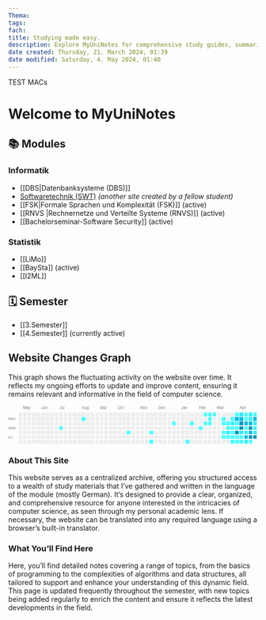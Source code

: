 ```yaml
---
Thema:
tags: 
fach: 
title: Studying made easy.
description: Explore MyUniNotes for comprehensive study guides, summaries, and academic resources tailored for students across Computer Science. Elevate your learning, ace your exams, and connect with peers for collaborative study. Your go-to for academic success!
date created: Thursday, 21. March 2024, 01:39
date modified: Saturday, 4. May 2024, 01:40
---
```



TEST MACs

# Welcome to MyUniNotes

## 📚 Modules

### Informatik
- [[DBS|Datenbanksysteme (DBS)]]
- [Softwaretechnik (SWT)](https://hustle-swt.vercel.app/) *(another site created by a fellow student)*
- [[FSK|Formale Sprachen und Komplexität (FSK)]] (active)
- [[RNVS |Rechnernetze und Verteilte Systeme (RNVS)]] (active)
- [[Bachelorseminar-Software Security]] (active)
### Statistik
- [[LiMo]] 
- [[BaySta]] (active)
- [[I2ML]]

## 🗓️ Semester

- [[3.Semester]]
- [[4.Semester]] (currently active)

## Website Changes Graph

This graph shows the fluctuating activity on the website over time. It reflects my ongoing efforts to update and improve content, ensuring it remains relevant and informative in the field of computer science.


<!-- IMPORT SVG HERE -->

<svg width="100%" height="100%" viewBox="0 0 663 104" preserveAspectRatio="xMidYMid meet" version="1.1" xmlns="http://www.w3.org/2000/svg" xmlns:xlink="http://www.w3.org/1999/xlink" width="663" height="104"><rect style="fill:#EEEEEE;shape-rendering:crispedges;" data-score="0" data-date="2023-04-30" x="27" y="20" width="10" height="10"/><rect style="fill:#EEEEEE;shape-rendering:crispedges;" data-score="0" data-date="2023-05-07" x="39" y="20" width="10" height="10"/><rect style="fill:#EEEEEE;shape-rendering:crispedges;" data-score="0" data-date="2023-05-14" x="51" y="20" width="10" height="10"/><rect style="fill:#EEEEEE;shape-rendering:crispedges;" data-score="0" data-date="2023-05-21" x="63" y="20" width="10" height="10"/><rect style="fill:#EEEEEE;shape-rendering:crispedges;" data-score="0" data-date="2023-05-28" x="75" y="20" width="10" height="10"/><rect style="fill:#EEEEEE;shape-rendering:crispedges;" data-score="0" data-date="2023-06-04" x="87" y="20" width="10" height="10"/><rect style="fill:#EEEEEE;shape-rendering:crispedges;" data-score="0" data-date="2023-06-11" x="99" y="20" width="10" height="10"/><rect style="fill:#EEEEEE;shape-rendering:crispedges;" data-score="0" data-date="2023-06-18" x="111" y="20" width="10" height="10"/><rect style="fill:#EEEEEE;shape-rendering:crispedges;" data-score="0" data-date="2023-06-25" x="123" y="20" width="10" height="10"/><rect style="fill:#EEEEEE;shape-rendering:crispedges;" data-score="0" data-date="2023-07-02" x="135" y="20" width="10" height="10"/><rect style="fill:#EEEEEE;shape-rendering:crispedges;" data-score="0" data-date="2023-07-09" x="147" y="20" width="10" height="10"/><rect style="fill:#EEEEEE;shape-rendering:crispedges;" data-score="0" data-date="2023-07-16" x="159" y="20" width="10" height="10"/><rect style="fill:#EEEEEE;shape-rendering:crispedges;" data-score="0" data-date="2023-07-23" x="171" y="20" width="10" height="10"/><rect style="fill:#EEEEEE;shape-rendering:crispedges;" data-score="0" data-date="2023-07-30" x="183" y="20" width="10" height="10"/><rect style="fill:#EEEEEE;shape-rendering:crispedges;" data-score="0" data-date="2023-08-06" x="195" y="20" width="10" height="10"/><rect style="fill:#EEEEEE;shape-rendering:crispedges;" data-score="0" data-date="2023-08-13" x="207" y="20" width="10" height="10"/><rect style="fill:#EEEEEE;shape-rendering:crispedges;" data-score="0" data-date="2023-08-20" x="219" y="20" width="10" height="10"/><rect style="fill:#EEEEEE;shape-rendering:crispedges;" data-score="0" data-date="2023-08-27" x="231" y="20" width="10" height="10"/><rect style="fill:#EEEEEE;shape-rendering:crispedges;" data-score="0" data-date="2023-09-03" x="243" y="20" width="10" height="10"/><rect style="fill:#EEEEEE;shape-rendering:crispedges;" data-score="0" data-date="2023-09-10" x="255" y="20" width="10" height="10"/><rect style="fill:#EEEEEE;shape-rendering:crispedges;" data-score="0" data-date="2023-09-17" x="267" y="20" width="10" height="10"/><rect style="fill:#EEEEEE;shape-rendering:crispedges;" data-score="0" data-date="2023-09-24" x="279" y="20" width="10" height="10"/><rect style="fill:#EEEEEE;shape-rendering:crispedges;" data-score="0" data-date="2023-10-01" x="291" y="20" width="10" height="10"/><rect style="fill:#EEEEEE;shape-rendering:crispedges;" data-score="0" data-date="2023-10-08" x="303" y="20" width="10" height="10"/><rect style="fill:#EEEEEE;shape-rendering:crispedges;" data-score="0" data-date="2023-10-15" x="315" y="20" width="10" height="10"/><rect style="fill:#EEEEEE;shape-rendering:crispedges;" data-score="0" data-date="2023-10-22" x="327" y="20" width="10" height="10"/><rect style="fill:#EEEEEE;shape-rendering:crispedges;" data-score="0" data-date="2023-10-29" x="339" y="20" width="10" height="10"/><rect style="fill:#EEEEEE;shape-rendering:crispedges;" data-score="0" data-date="2023-11-05" x="351" y="20" width="10" height="10"/><rect style="fill:#EEEEEE;shape-rendering:crispedges;" data-score="0" data-date="2023-11-12" x="363" y="20" width="10" height="10"/><rect style="fill:#EEEEEE;shape-rendering:crispedges;" data-score="0" data-date="2023-11-19" x="375" y="20" width="10" height="10"/><rect style="fill:#EEEEEE;shape-rendering:crispedges;" data-score="0" data-date="2023-11-26" x="387" y="20" width="10" height="10"/><rect style="fill:#EEEEEE;shape-rendering:crispedges;" data-score="0" data-date="2023-12-03" x="399" y="20" width="10" height="10"/><rect style="fill:#EEEEEE;shape-rendering:crispedges;" data-score="0" data-date="2023-12-10" x="411" y="20" width="10" height="10"/><rect style="fill:#EEEEEE;shape-rendering:crispedges;" data-score="0" data-date="2023-12-17" x="423" y="20" width="10" height="10"/><rect style="fill:#EEEEEE;shape-rendering:crispedges;" data-score="0" data-date="2023-12-24" x="435" y="20" width="10" height="10"/><rect style="fill:#EEEEEE;shape-rendering:crispedges;" data-score="0" data-date="2023-12-31" x="447" y="20" width="10" height="10"/><rect style="fill:#EEEEEE;shape-rendering:crispedges;" data-score="0" data-date="2024-01-07" x="459" y="20" width="10" height="10"/><rect style="fill:#EEEEEE;shape-rendering:crispedges;" data-score="0" data-date="2024-01-14" x="471" y="20" width="10" height="10"/><rect style="fill:#EEEEEE;shape-rendering:crispedges;" data-score="0" data-date="2024-01-21" x="483" y="20" width="10" height="10"/><rect style="fill:#EEEEEE;shape-rendering:crispedges;" data-score="0" data-date="2024-01-28" x="495" y="20" width="10" height="10"/><rect style="fill:#EEEEEE;shape-rendering:crispedges;" data-score="0" data-date="2024-02-04" x="507" y="20" width="10" height="10"/><rect style="fill:#4dffff;shape-rendering:crispedges;" data-score="1" data-date="2024-02-11" x="519" y="20" width="10" height="10"/><rect style="fill:#4dffff;shape-rendering:crispedges;" data-score="1" data-date="2024-02-18" x="531" y="20" width="10" height="10"/><rect style="fill:#4dffff;shape-rendering:crispedges;" data-score="1" data-date="2024-02-25" x="543" y="20" width="10" height="10"/><rect style="fill:#EEEEEE;shape-rendering:crispedges;" data-score="0" data-date="2024-03-03" x="555" y="20" width="10" height="10"/><rect style="fill:#EEEEEE;shape-rendering:crispedges;" data-score="0" data-date="2024-03-10" x="567" y="20" width="10" height="10"/><rect style="fill:#EEEEEE;shape-rendering:crispedges;" data-score="0" data-date="2024-03-17" x="579" y="20" width="10" height="10"/><rect style="fill:#EEEEEE;shape-rendering:crispedges;" data-score="0" data-date="2024-03-24" x="591" y="20" width="10" height="10"/><rect style="fill:#4dffff;shape-rendering:crispedges;" data-score="1" data-date="2024-03-31" x="603" y="20" width="10" height="10"/><rect style="fill:#33efff;shape-rendering:crispedges;" data-score="2" data-date="2024-04-07" x="615" y="20" width="10" height="10"/><rect style="fill:#4dffff;shape-rendering:crispedges;" data-score="1" data-date="2024-04-14" x="627" y="20" width="10" height="10"/><rect style="fill:#33efff;shape-rendering:crispedges;" data-score="2" data-date="2024-04-21" x="639" y="20" width="10" height="10"/><rect style="fill:#4dffff;shape-rendering:crispedges;" data-score="1" data-date="2024-04-28" x="651" y="20" width="10" height="10"/><rect style="fill:#EEEEEE;shape-rendering:crispedges;" data-score="0" data-date="2023-05-01" x="27" y="32" width="10" height="10"/><rect style="fill:#EEEEEE;shape-rendering:crispedges;" data-score="0" data-date="2023-05-08" x="39" y="32" width="10" height="10"/><rect style="fill:#EEEEEE;shape-rendering:crispedges;" data-score="0" data-date="2023-05-15" x="51" y="32" width="10" height="10"/><rect style="fill:#EEEEEE;shape-rendering:crispedges;" data-score="0" data-date="2023-05-22" x="63" y="32" width="10" height="10"/><rect style="fill:#EEEEEE;shape-rendering:crispedges;" data-score="0" data-date="2023-05-29" x="75" y="32" width="10" height="10"/><rect style="fill:#EEEEEE;shape-rendering:crispedges;" data-score="0" data-date="2023-06-05" x="87" y="32" width="10" height="10"/><rect style="fill:#EEEEEE;shape-rendering:crispedges;" data-score="0" data-date="2023-06-12" x="99" y="32" width="10" height="10"/><rect style="fill:#EEEEEE;shape-rendering:crispedges;" data-score="0" data-date="2023-06-19" x="111" y="32" width="10" height="10"/><rect style="fill:#EEEEEE;shape-rendering:crispedges;" data-score="0" data-date="2023-06-26" x="123" y="32" width="10" height="10"/><rect style="fill:#EEEEEE;shape-rendering:crispedges;" data-score="0" data-date="2023-07-03" x="135" y="32" width="10" height="10"/><rect style="fill:#EEEEEE;shape-rendering:crispedges;" data-score="0" data-date="2023-07-10" x="147" y="32" width="10" height="10"/><rect style="fill:#EEEEEE;shape-rendering:crispedges;" data-score="0" data-date="2023-07-17" x="159" y="32" width="10" height="10"/><rect style="fill:#EEEEEE;shape-rendering:crispedges;" data-score="0" data-date="2023-07-24" x="171" y="32" width="10" height="10"/><rect style="fill:#EEEEEE;shape-rendering:crispedges;" data-score="0" data-date="2023-07-31" x="183" y="32" width="10" height="10"/><rect style="fill:#4dffff;shape-rendering:crispedges;" data-score="1" data-date="2023-08-07" x="195" y="32" width="10" height="10"/><rect style="fill:#EEEEEE;shape-rendering:crispedges;" data-score="0" data-date="2023-08-14" x="207" y="32" width="10" height="10"/><rect style="fill:#EEEEEE;shape-rendering:crispedges;" data-score="0" data-date="2023-08-21" x="219" y="32" width="10" height="10"/><rect style="fill:#EEEEEE;shape-rendering:crispedges;" data-score="0" data-date="2023-08-28" x="231" y="32" width="10" height="10"/><rect style="fill:#EEEEEE;shape-rendering:crispedges;" data-score="0" data-date="2023-09-04" x="243" y="32" width="10" height="10"/><rect style="fill:#EEEEEE;shape-rendering:crispedges;" data-score="0" data-date="2023-09-11" x="255" y="32" width="10" height="10"/><rect style="fill:#EEEEEE;shape-rendering:crispedges;" data-score="0" data-date="2023-09-18" x="267" y="32" width="10" height="10"/><rect style="fill:#EEEEEE;shape-rendering:crispedges;" data-score="0" data-date="2023-09-25" x="279" y="32" width="10" height="10"/><rect style="fill:#EEEEEE;shape-rendering:crispedges;" data-score="0" data-date="2023-10-02" x="291" y="32" width="10" height="10"/><rect style="fill:#EEEEEE;shape-rendering:crispedges;" data-score="0" data-date="2023-10-09" x="303" y="32" width="10" height="10"/><rect style="fill:#EEEEEE;shape-rendering:crispedges;" data-score="0" data-date="2023-10-16" x="315" y="32" width="10" height="10"/><rect style="fill:#EEEEEE;shape-rendering:crispedges;" data-score="0" data-date="2023-10-23" x="327" y="32" width="10" height="10"/><rect style="fill:#EEEEEE;shape-rendering:crispedges;" data-score="0" data-date="2023-10-30" x="339" y="32" width="10" height="10"/><rect style="fill:#EEEEEE;shape-rendering:crispedges;" data-score="0" data-date="2023-11-06" x="351" y="32" width="10" height="10"/><rect style="fill:#EEEEEE;shape-rendering:crispedges;" data-score="0" data-date="2023-11-13" x="363" y="32" width="10" height="10"/><rect style="fill:#EEEEEE;shape-rendering:crispedges;" data-score="0" data-date="2023-11-20" x="375" y="32" width="10" height="10"/><rect style="fill:#EEEEEE;shape-rendering:crispedges;" data-score="0" data-date="2023-11-27" x="387" y="32" width="10" height="10"/><rect style="fill:#EEEEEE;shape-rendering:crispedges;" data-score="0" data-date="2023-12-04" x="399" y="32" width="10" height="10"/><rect style="fill:#EEEEEE;shape-rendering:crispedges;" data-score="0" data-date="2023-12-11" x="411" y="32" width="10" height="10"/><rect style="fill:#EEEEEE;shape-rendering:crispedges;" data-score="0" data-date="2023-12-18" x="423" y="32" width="10" height="10"/><rect style="fill:#EEEEEE;shape-rendering:crispedges;" data-score="0" data-date="2023-12-25" x="435" y="32" width="10" height="10"/><rect style="fill:#EEEEEE;shape-rendering:crispedges;" data-score="0" data-date="2024-01-01" x="447" y="32" width="10" height="10"/><rect style="fill:#EEEEEE;shape-rendering:crispedges;" data-score="0" data-date="2024-01-08" x="459" y="32" width="10" height="10"/><rect style="fill:#EEEEEE;shape-rendering:crispedges;" data-score="0" data-date="2024-01-15" x="471" y="32" width="10" height="10"/><rect style="fill:#EEEEEE;shape-rendering:crispedges;" data-score="0" data-date="2024-01-22" x="483" y="32" width="10" height="10"/><rect style="fill:#EEEEEE;shape-rendering:crispedges;" data-score="0" data-date="2024-01-29" x="495" y="32" width="10" height="10"/><rect style="fill:#EEEEEE;shape-rendering:crispedges;" data-score="0" data-date="2024-02-05" x="507" y="32" width="10" height="10"/><rect style="fill:#EEEEEE;shape-rendering:crispedges;" data-score="0" data-date="2024-02-12" x="519" y="32" width="10" height="10"/><rect style="fill:#4dffff;shape-rendering:crispedges;" data-score="1" data-date="2024-02-19" x="531" y="32" width="10" height="10"/><rect style="fill:#EEEEEE;shape-rendering:crispedges;" data-score="0" data-date="2024-02-26" x="543" y="32" width="10" height="10"/><rect style="fill:#EEEEEE;shape-rendering:crispedges;" data-score="0" data-date="2024-03-04" x="555" y="32" width="10" height="10"/><rect style="fill:#4dffff;shape-rendering:crispedges;" data-score="1" data-date="2024-03-11" x="567" y="32" width="10" height="10"/><rect style="fill:#EEEEEE;shape-rendering:crispedges;" data-score="0" data-date="2024-03-18" x="579" y="32" width="10" height="10"/><rect style="fill:#4dffff;shape-rendering:crispedges;" data-score="1" data-date="2024-03-25" x="591" y="32" width="10" height="10"/><rect style="fill:#00BCE3;shape-rendering:crispedges;" data-score="3" data-date="2024-04-01" x="603" y="32" width="10" height="10"/><rect style="fill:#00BCE3;shape-rendering:crispedges;" data-score="3" data-date="2024-04-08" x="615" y="32" width="10" height="10"/><rect style="fill:#4dffff;shape-rendering:crispedges;" data-score="1" data-date="2024-04-15" x="627" y="32" width="10" height="10"/><rect style="fill:#33efff;shape-rendering:crispedges;" data-score="2" data-date="2024-04-22" x="639" y="32" width="10" height="10"/><rect style="fill:#00BCE3;shape-rendering:crispedges;" data-score="3" data-date="2024-04-29" x="651" y="32" width="10" height="10"/><rect style="fill:#EEEEEE;shape-rendering:crispedges;" data-score="0" data-date="2023-05-02" x="27" y="44" width="10" height="10"/><rect style="fill:#EEEEEE;shape-rendering:crispedges;" data-score="0" data-date="2023-05-09" x="39" y="44" width="10" height="10"/><rect style="fill:#EEEEEE;shape-rendering:crispedges;" data-score="0" data-date="2023-05-16" x="51" y="44" width="10" height="10"/><rect style="fill:#EEEEEE;shape-rendering:crispedges;" data-score="0" data-date="2023-05-23" x="63" y="44" width="10" height="10"/><rect style="fill:#EEEEEE;shape-rendering:crispedges;" data-score="0" data-date="2023-05-30" x="75" y="44" width="10" height="10"/><rect style="fill:#EEEEEE;shape-rendering:crispedges;" data-score="0" data-date="2023-06-06" x="87" y="44" width="10" height="10"/><rect style="fill:#EEEEEE;shape-rendering:crispedges;" data-score="0" data-date="2023-06-13" x="99" y="44" width="10" height="10"/><rect style="fill:#EEEEEE;shape-rendering:crispedges;" data-score="0" data-date="2023-06-20" x="111" y="44" width="10" height="10"/><rect style="fill:#EEEEEE;shape-rendering:crispedges;" data-score="0" data-date="2023-06-27" x="123" y="44" width="10" height="10"/><rect style="fill:#EEEEEE;shape-rendering:crispedges;" data-score="0" data-date="2023-07-04" x="135" y="44" width="10" height="10"/><rect style="fill:#EEEEEE;shape-rendering:crispedges;" data-score="0" data-date="2023-07-11" x="147" y="44" width="10" height="10"/><rect style="fill:#EEEEEE;shape-rendering:crispedges;" data-score="0" data-date="2023-07-18" x="159" y="44" width="10" height="10"/><rect style="fill:#EEEEEE;shape-rendering:crispedges;" data-score="0" data-date="2023-07-25" x="171" y="44" width="10" height="10"/><rect style="fill:#EEEEEE;shape-rendering:crispedges;" data-score="0" data-date="2023-08-01" x="183" y="44" width="10" height="10"/><rect style="fill:#EEEEEE;shape-rendering:crispedges;" data-score="0" data-date="2023-08-08" x="195" y="44" width="10" height="10"/><rect style="fill:#EEEEEE;shape-rendering:crispedges;" data-score="0" data-date="2023-08-15" x="207" y="44" width="10" height="10"/><rect style="fill:#EEEEEE;shape-rendering:crispedges;" data-score="0" data-date="2023-08-22" x="219" y="44" width="10" height="10"/><rect style="fill:#EEEEEE;shape-rendering:crispedges;" data-score="0" data-date="2023-08-29" x="231" y="44" width="10" height="10"/><rect style="fill:#EEEEEE;shape-rendering:crispedges;" data-score="0" data-date="2023-09-05" x="243" y="44" width="10" height="10"/><rect style="fill:#EEEEEE;shape-rendering:crispedges;" data-score="0" data-date="2023-09-12" x="255" y="44" width="10" height="10"/><rect style="fill:#EEEEEE;shape-rendering:crispedges;" data-score="0" data-date="2023-09-19" x="267" y="44" width="10" height="10"/><rect style="fill:#EEEEEE;shape-rendering:crispedges;" data-score="0" data-date="2023-09-26" x="279" y="44" width="10" height="10"/><rect style="fill:#EEEEEE;shape-rendering:crispedges;" data-score="0" data-date="2023-10-03" x="291" y="44" width="10" height="10"/><rect style="fill:#EEEEEE;shape-rendering:crispedges;" data-score="0" data-date="2023-10-10" x="303" y="44" width="10" height="10"/><rect style="fill:#EEEEEE;shape-rendering:crispedges;" data-score="0" data-date="2023-10-17" x="315" y="44" width="10" height="10"/><rect style="fill:#EEEEEE;shape-rendering:crispedges;" data-score="0" data-date="2023-10-24" x="327" y="44" width="10" height="10"/><rect style="fill:#EEEEEE;shape-rendering:crispedges;" data-score="0" data-date="2023-10-31" x="339" y="44" width="10" height="10"/><rect style="fill:#EEEEEE;shape-rendering:crispedges;" data-score="0" data-date="2023-11-07" x="351" y="44" width="10" height="10"/><rect style="fill:#EEEEEE;shape-rendering:crispedges;" data-score="0" data-date="2023-11-14" x="363" y="44" width="10" height="10"/><rect style="fill:#EEEEEE;shape-rendering:crispedges;" data-score="0" data-date="2023-11-21" x="375" y="44" width="10" height="10"/><rect style="fill:#EEEEEE;shape-rendering:crispedges;" data-score="0" data-date="2023-11-28" x="387" y="44" width="10" height="10"/><rect style="fill:#EEEEEE;shape-rendering:crispedges;" data-score="0" data-date="2023-12-05" x="399" y="44" width="10" height="10"/><rect style="fill:#EEEEEE;shape-rendering:crispedges;" data-score="0" data-date="2023-12-12" x="411" y="44" width="10" height="10"/><rect style="fill:#EEEEEE;shape-rendering:crispedges;" data-score="0" data-date="2023-12-19" x="423" y="44" width="10" height="10"/><rect style="fill:#4dffff;shape-rendering:crispedges;" data-score="1" data-date="2023-12-26" x="435" y="44" width="10" height="10"/><rect style="fill:#EEEEEE;shape-rendering:crispedges;" data-score="0" data-date="2024-01-02" x="447" y="44" width="10" height="10"/><rect style="fill:#EEEEEE;shape-rendering:crispedges;" data-score="0" data-date="2024-01-09" x="459" y="44" width="10" height="10"/><rect style="fill:#EEEEEE;shape-rendering:crispedges;" data-score="0" data-date="2024-01-16" x="471" y="44" width="10" height="10"/><rect style="fill:#4dffff;shape-rendering:crispedges;" data-score="1" data-date="2024-01-23" x="483" y="44" width="10" height="10"/><rect style="fill:#EEEEEE;shape-rendering:crispedges;" data-score="0" data-date="2024-01-30" x="495" y="44" width="10" height="10"/><rect style="fill:#EEEEEE;shape-rendering:crispedges;" data-score="0" data-date="2024-02-06" x="507" y="44" width="10" height="10"/><rect style="fill:#4dffff;shape-rendering:crispedges;" data-score="1" data-date="2024-02-13" x="519" y="44" width="10" height="10"/><rect style="fill:#4dffff;shape-rendering:crispedges;" data-score="1" data-date="2024-02-20" x="531" y="44" width="10" height="10"/><rect style="fill:#EEEEEE;shape-rendering:crispedges;" data-score="0" data-date="2024-02-27" x="543" y="44" width="10" height="10"/><rect style="fill:#EEEEEE;shape-rendering:crispedges;" data-score="0" data-date="2024-03-05" x="555" y="44" width="10" height="10"/><rect style="fill:#4dffff;shape-rendering:crispedges;" data-score="1" data-date="2024-03-12" x="567" y="44" width="10" height="10"/><rect style="fill:#4dffff;shape-rendering:crispedges;" data-score="1" data-date="2024-03-19" x="579" y="44" width="10" height="10"/><rect style="fill:#33efff;shape-rendering:crispedges;" data-score="2" data-date="2024-03-26" x="591" y="44" width="10" height="10"/><rect style="fill:#4dffff;shape-rendering:crispedges;" data-score="1" data-date="2024-04-02" x="603" y="44" width="10" height="10"/><rect style="fill:#0096b6;shape-rendering:crispedges;" data-score="4" data-date="2024-04-09" x="615" y="44" width="10" height="10"/><rect style="fill:#00BCE3;shape-rendering:crispedges;" data-score="3" data-date="2024-04-16" x="627" y="44" width="10" height="10"/><rect style="fill:#00BCE3;shape-rendering:crispedges;" data-score="3" data-date="2024-04-23" x="639" y="44" width="10" height="10"/><rect style="fill:#33efff;shape-rendering:crispedges;" data-score="2" data-date="2024-04-30" x="651" y="44" width="10" height="10"/><rect style="fill:#EEEEEE;shape-rendering:crispedges;" data-score="0" data-date="2023-05-03" x="27" y="56" width="10" height="10"/><rect style="fill:#EEEEEE;shape-rendering:crispedges;" data-score="0" data-date="2023-05-10" x="39" y="56" width="10" height="10"/><rect style="fill:#EEEEEE;shape-rendering:crispedges;" data-score="0" data-date="2023-05-17" x="51" y="56" width="10" height="10"/><rect style="fill:#EEEEEE;shape-rendering:crispedges;" data-score="0" data-date="2023-05-24" x="63" y="56" width="10" height="10"/><rect style="fill:#EEEEEE;shape-rendering:crispedges;" data-score="0" data-date="2023-05-31" x="75" y="56" width="10" height="10"/><rect style="fill:#EEEEEE;shape-rendering:crispedges;" data-score="0" data-date="2023-06-07" x="87" y="56" width="10" height="10"/><rect style="fill:#EEEEEE;shape-rendering:crispedges;" data-score="0" data-date="2023-06-14" x="99" y="56" width="10" height="10"/><rect style="fill:#EEEEEE;shape-rendering:crispedges;" data-score="0" data-date="2023-06-21" x="111" y="56" width="10" height="10"/><rect style="fill:#EEEEEE;shape-rendering:crispedges;" data-score="0" data-date="2023-06-28" x="123" y="56" width="10" height="10"/><rect style="fill:#4dffff;shape-rendering:crispedges;" data-score="1" data-date="2023-07-05" x="135" y="56" width="10" height="10"/><rect style="fill:#EEEEEE;shape-rendering:crispedges;" data-score="0" data-date="2023-07-12" x="147" y="56" width="10" height="10"/><rect style="fill:#EEEEEE;shape-rendering:crispedges;" data-score="0" data-date="2023-07-19" x="159" y="56" width="10" height="10"/><rect style="fill:#EEEEEE;shape-rendering:crispedges;" data-score="0" data-date="2023-07-26" x="171" y="56" width="10" height="10"/><rect style="fill:#EEEEEE;shape-rendering:crispedges;" data-score="0" data-date="2023-08-02" x="183" y="56" width="10" height="10"/><rect style="fill:#EEEEEE;shape-rendering:crispedges;" data-score="0" data-date="2023-08-09" x="195" y="56" width="10" height="10"/><rect style="fill:#EEEEEE;shape-rendering:crispedges;" data-score="0" data-date="2023-08-16" x="207" y="56" width="10" height="10"/><rect style="fill:#EEEEEE;shape-rendering:crispedges;" data-score="0" data-date="2023-08-23" x="219" y="56" width="10" height="10"/><rect style="fill:#EEEEEE;shape-rendering:crispedges;" data-score="0" data-date="2023-08-30" x="231" y="56" width="10" height="10"/><rect style="fill:#EEEEEE;shape-rendering:crispedges;" data-score="0" data-date="2023-09-06" x="243" y="56" width="10" height="10"/><rect style="fill:#EEEEEE;shape-rendering:crispedges;" data-score="0" data-date="2023-09-13" x="255" y="56" width="10" height="10"/><rect style="fill:#EEEEEE;shape-rendering:crispedges;" data-score="0" data-date="2023-09-20" x="267" y="56" width="10" height="10"/><rect style="fill:#EEEEEE;shape-rendering:crispedges;" data-score="0" data-date="2023-09-27" x="279" y="56" width="10" height="10"/><rect style="fill:#EEEEEE;shape-rendering:crispedges;" data-score="0" data-date="2023-10-04" x="291" y="56" width="10" height="10"/><rect style="fill:#EEEEEE;shape-rendering:crispedges;" data-score="0" data-date="2023-10-11" x="303" y="56" width="10" height="10"/><rect style="fill:#EEEEEE;shape-rendering:crispedges;" data-score="0" data-date="2023-10-18" x="315" y="56" width="10" height="10"/><rect style="fill:#EEEEEE;shape-rendering:crispedges;" data-score="0" data-date="2023-10-25" x="327" y="56" width="10" height="10"/><rect style="fill:#EEEEEE;shape-rendering:crispedges;" data-score="0" data-date="2023-11-01" x="339" y="56" width="10" height="10"/><rect style="fill:#EEEEEE;shape-rendering:crispedges;" data-score="0" data-date="2023-11-08" x="351" y="56" width="10" height="10"/><rect style="fill:#EEEEEE;shape-rendering:crispedges;" data-score="0" data-date="2023-11-15" x="363" y="56" width="10" height="10"/><rect style="fill:#EEEEEE;shape-rendering:crispedges;" data-score="0" data-date="2023-11-22" x="375" y="56" width="10" height="10"/><rect style="fill:#EEEEEE;shape-rendering:crispedges;" data-score="0" data-date="2023-11-29" x="387" y="56" width="10" height="10"/><rect style="fill:#EEEEEE;shape-rendering:crispedges;" data-score="0" data-date="2023-12-06" x="399" y="56" width="10" height="10"/><rect style="fill:#EEEEEE;shape-rendering:crispedges;" data-score="0" data-date="2023-12-13" x="411" y="56" width="10" height="10"/><rect style="fill:#EEEEEE;shape-rendering:crispedges;" data-score="0" data-date="2023-12-20" x="423" y="56" width="10" height="10"/><rect style="fill:#EEEEEE;shape-rendering:crispedges;" data-score="0" data-date="2023-12-27" x="435" y="56" width="10" height="10"/><rect style="fill:#EEEEEE;shape-rendering:crispedges;" data-score="0" data-date="2024-01-03" x="447" y="56" width="10" height="10"/><rect style="fill:#EEEEEE;shape-rendering:crispedges;" data-score="0" data-date="2024-01-10" x="459" y="56" width="10" height="10"/><rect style="fill:#EEEEEE;shape-rendering:crispedges;" data-score="0" data-date="2024-01-17" x="471" y="56" width="10" height="10"/><rect style="fill:#EEEEEE;shape-rendering:crispedges;" data-score="0" data-date="2024-01-24" x="483" y="56" width="10" height="10"/><rect style="fill:#EEEEEE;shape-rendering:crispedges;" data-score="0" data-date="2024-01-31" x="495" y="56" width="10" height="10"/><rect style="fill:#4dffff;shape-rendering:crispedges;" data-score="1" data-date="2024-02-07" x="507" y="56" width="10" height="10"/><rect style="fill:#EEEEEE;shape-rendering:crispedges;" data-score="0" data-date="2024-02-14" x="519" y="56" width="10" height="10"/><rect style="fill:#EEEEEE;shape-rendering:crispedges;" data-score="0" data-date="2024-02-21" x="531" y="56" width="10" height="10"/><rect style="fill:#EEEEEE;shape-rendering:crispedges;" data-score="0" data-date="2024-02-28" x="543" y="56" width="10" height="10"/><rect style="fill:#EEEEEE;shape-rendering:crispedges;" data-score="0" data-date="2024-03-06" x="555" y="56" width="10" height="10"/><rect style="fill:#EEEEEE;shape-rendering:crispedges;" data-score="0" data-date="2024-03-13" x="567" y="56" width="10" height="10"/><rect style="fill:#4dffff;shape-rendering:crispedges;" data-score="1" data-date="2024-03-20" x="579" y="56" width="10" height="10"/><rect style="fill:#4dffff;shape-rendering:crispedges;" data-score="1" data-date="2024-03-27" x="591" y="56" width="10" height="10"/><rect style="fill:#4dffff;shape-rendering:crispedges;" data-score="1" data-date="2024-04-03" x="603" y="56" width="10" height="10"/><rect style="fill:#0096b6;shape-rendering:crispedges;" data-score="4" data-date="2024-04-10" x="615" y="56" width="10" height="10"/><rect style="fill:#4dffff;shape-rendering:crispedges;" data-score="1" data-date="2024-04-17" x="627" y="56" width="10" height="10"/><rect style="fill:#0096b6;shape-rendering:crispedges;" data-score="4" data-date="2024-04-24" x="639" y="56" width="10" height="10"/><rect style="fill:#33efff;shape-rendering:crispedges;" data-score="2" data-date="2024-05-01" x="651" y="56" width="10" height="10"/><rect style="fill:#EEEEEE;shape-rendering:crispedges;" data-score="0" data-date="2023-05-04" x="27" y="68" width="10" height="10"/><rect style="fill:#EEEEEE;shape-rendering:crispedges;" data-score="0" data-date="2023-05-11" x="39" y="68" width="10" height="10"/><rect style="fill:#EEEEEE;shape-rendering:crispedges;" data-score="0" data-date="2023-05-18" x="51" y="68" width="10" height="10"/><rect style="fill:#EEEEEE;shape-rendering:crispedges;" data-score="0" data-date="2023-05-25" x="63" y="68" width="10" height="10"/><rect style="fill:#EEEEEE;shape-rendering:crispedges;" data-score="0" data-date="2023-06-01" x="75" y="68" width="10" height="10"/><rect style="fill:#EEEEEE;shape-rendering:crispedges;" data-score="0" data-date="2023-06-08" x="87" y="68" width="10" height="10"/><rect style="fill:#EEEEEE;shape-rendering:crispedges;" data-score="0" data-date="2023-06-15" x="99" y="68" width="10" height="10"/><rect style="fill:#EEEEEE;shape-rendering:crispedges;" data-score="0" data-date="2023-06-22" x="111" y="68" width="10" height="10"/><rect style="fill:#EEEEEE;shape-rendering:crispedges;" data-score="0" data-date="2023-06-29" x="123" y="68" width="10" height="10"/><rect style="fill:#EEEEEE;shape-rendering:crispedges;" data-score="0" data-date="2023-07-06" x="135" y="68" width="10" height="10"/><rect style="fill:#EEEEEE;shape-rendering:crispedges;" data-score="0" data-date="2023-07-13" x="147" y="68" width="10" height="10"/><rect style="fill:#EEEEEE;shape-rendering:crispedges;" data-score="0" data-date="2023-07-20" x="159" y="68" width="10" height="10"/><rect style="fill:#EEEEEE;shape-rendering:crispedges;" data-score="0" data-date="2023-07-27" x="171" y="68" width="10" height="10"/><rect style="fill:#EEEEEE;shape-rendering:crispedges;" data-score="0" data-date="2023-08-03" x="183" y="68" width="10" height="10"/><rect style="fill:#EEEEEE;shape-rendering:crispedges;" data-score="0" data-date="2023-08-10" x="195" y="68" width="10" height="10"/><rect style="fill:#EEEEEE;shape-rendering:crispedges;" data-score="0" data-date="2023-08-17" x="207" y="68" width="10" height="10"/><rect style="fill:#EEEEEE;shape-rendering:crispedges;" data-score="0" data-date="2023-08-24" x="219" y="68" width="10" height="10"/><rect style="fill:#EEEEEE;shape-rendering:crispedges;" data-score="0" data-date="2023-08-31" x="231" y="68" width="10" height="10"/><rect style="fill:#EEEEEE;shape-rendering:crispedges;" data-score="0" data-date="2023-09-07" x="243" y="68" width="10" height="10"/><rect style="fill:#EEEEEE;shape-rendering:crispedges;" data-score="0" data-date="2023-09-14" x="255" y="68" width="10" height="10"/><rect style="fill:#EEEEEE;shape-rendering:crispedges;" data-score="0" data-date="2023-09-21" x="267" y="68" width="10" height="10"/><rect style="fill:#EEEEEE;shape-rendering:crispedges;" data-score="0" data-date="2023-09-28" x="279" y="68" width="10" height="10"/><rect style="fill:#EEEEEE;shape-rendering:crispedges;" data-score="0" data-date="2023-10-05" x="291" y="68" width="10" height="10"/><rect style="fill:#EEEEEE;shape-rendering:crispedges;" data-score="0" data-date="2023-10-12" x="303" y="68" width="10" height="10"/><rect style="fill:#4dffff;shape-rendering:crispedges;" data-score="1" data-date="2023-10-19" x="315" y="68" width="10" height="10"/><rect style="fill:#EEEEEE;shape-rendering:crispedges;" data-score="0" data-date="2023-10-26" x="327" y="68" width="10" height="10"/><rect style="fill:#EEEEEE;shape-rendering:crispedges;" data-score="0" data-date="2023-11-02" x="339" y="68" width="10" height="10"/><rect style="fill:#EEEEEE;shape-rendering:crispedges;" data-score="0" data-date="2023-11-09" x="351" y="68" width="10" height="10"/><rect style="fill:#EEEEEE;shape-rendering:crispedges;" data-score="0" data-date="2023-11-16" x="363" y="68" width="10" height="10"/><rect style="fill:#4dffff;shape-rendering:crispedges;" data-score="1" data-date="2023-11-23" x="375" y="68" width="10" height="10"/><rect style="fill:#EEEEEE;shape-rendering:crispedges;" data-score="0" data-date="2023-11-30" x="387" y="68" width="10" height="10"/><rect style="fill:#EEEEEE;shape-rendering:crispedges;" data-score="0" data-date="2023-12-07" x="399" y="68" width="10" height="10"/><rect style="fill:#EEEEEE;shape-rendering:crispedges;" data-score="0" data-date="2023-12-14" x="411" y="68" width="10" height="10"/><rect style="fill:#EEEEEE;shape-rendering:crispedges;" data-score="0" data-date="2023-12-21" x="423" y="68" width="10" height="10"/><rect style="fill:#EEEEEE;shape-rendering:crispedges;" data-score="0" data-date="2023-12-28" x="435" y="68" width="10" height="10"/><rect style="fill:#EEEEEE;shape-rendering:crispedges;" data-score="0" data-date="2024-01-04" x="447" y="68" width="10" height="10"/><rect style="fill:#EEEEEE;shape-rendering:crispedges;" data-score="0" data-date="2024-01-11" x="459" y="68" width="10" height="10"/><rect style="fill:#EEEEEE;shape-rendering:crispedges;" data-score="0" data-date="2024-01-18" x="471" y="68" width="10" height="10"/><rect style="fill:#EEEEEE;shape-rendering:crispedges;" data-score="0" data-date="2024-01-25" x="483" y="68" width="10" height="10"/><rect style="fill:#EEEEEE;shape-rendering:crispedges;" data-score="0" data-date="2024-02-01" x="495" y="68" width="10" height="10"/><rect style="fill:#EEEEEE;shape-rendering:crispedges;" data-score="0" data-date="2024-02-08" x="507" y="68" width="10" height="10"/><rect style="fill:#EEEEEE;shape-rendering:crispedges;" data-score="0" data-date="2024-02-15" x="519" y="68" width="10" height="10"/><rect style="fill:#EEEEEE;shape-rendering:crispedges;" data-score="0" data-date="2024-02-22" x="531" y="68" width="10" height="10"/><rect style="fill:#EEEEEE;shape-rendering:crispedges;" data-score="0" data-date="2024-02-29" x="543" y="68" width="10" height="10"/><rect style="fill:#EEEEEE;shape-rendering:crispedges;" data-score="0" data-date="2024-03-07" x="555" y="68" width="10" height="10"/><rect style="fill:#4dffff;shape-rendering:crispedges;" data-score="1" data-date="2024-03-14" x="567" y="68" width="10" height="10"/><rect style="fill:#33efff;shape-rendering:crispedges;" data-score="2" data-date="2024-03-21" x="579" y="68" width="10" height="10"/><rect style="fill:#4dffff;shape-rendering:crispedges;" data-score="1" data-date="2024-03-28" x="591" y="68" width="10" height="10"/><rect style="fill:#0096b6;shape-rendering:crispedges;" data-score="4" data-date="2024-04-04" x="603" y="68" width="10" height="10"/><rect style="fill:#33efff;shape-rendering:crispedges;" data-score="2" data-date="2024-04-11" x="615" y="68" width="10" height="10"/><rect style="fill:#33efff;shape-rendering:crispedges;" data-score="2" data-date="2024-04-18" x="627" y="68" width="10" height="10"/><rect style="fill:#00BCE3;shape-rendering:crispedges;" data-score="3" data-date="2024-04-25" x="639" y="68" width="10" height="10"/><rect style="fill:#33efff;shape-rendering:crispedges;" data-score="2" data-date="2024-05-02" x="651" y="68" width="10" height="10"/><rect style="fill:#EEEEEE;shape-rendering:crispedges;" data-score="0" data-date="2023-05-05" x="27" y="80" width="10" height="10"/><rect style="fill:#EEEEEE;shape-rendering:crispedges;" data-score="0" data-date="2023-05-12" x="39" y="80" width="10" height="10"/><rect style="fill:#EEEEEE;shape-rendering:crispedges;" data-score="0" data-date="2023-05-19" x="51" y="80" width="10" height="10"/><rect style="fill:#EEEEEE;shape-rendering:crispedges;" data-score="0" data-date="2023-05-26" x="63" y="80" width="10" height="10"/><rect style="fill:#EEEEEE;shape-rendering:crispedges;" data-score="0" data-date="2023-06-02" x="75" y="80" width="10" height="10"/><rect style="fill:#EEEEEE;shape-rendering:crispedges;" data-score="0" data-date="2023-06-09" x="87" y="80" width="10" height="10"/><rect style="fill:#EEEEEE;shape-rendering:crispedges;" data-score="0" data-date="2023-06-16" x="99" y="80" width="10" height="10"/><rect style="fill:#EEEEEE;shape-rendering:crispedges;" data-score="0" data-date="2023-06-23" x="111" y="80" width="10" height="10"/><rect style="fill:#EEEEEE;shape-rendering:crispedges;" data-score="0" data-date="2023-06-30" x="123" y="80" width="10" height="10"/><rect style="fill:#EEEEEE;shape-rendering:crispedges;" data-score="0" data-date="2023-07-07" x="135" y="80" width="10" height="10"/><rect style="fill:#EEEEEE;shape-rendering:crispedges;" data-score="0" data-date="2023-07-14" x="147" y="80" width="10" height="10"/><rect style="fill:#EEEEEE;shape-rendering:crispedges;" data-score="0" data-date="2023-07-21" x="159" y="80" width="10" height="10"/><rect style="fill:#EEEEEE;shape-rendering:crispedges;" data-score="0" data-date="2023-07-28" x="171" y="80" width="10" height="10"/><rect style="fill:#EEEEEE;shape-rendering:crispedges;" data-score="0" data-date="2023-08-04" x="183" y="80" width="10" height="10"/><rect style="fill:#EEEEEE;shape-rendering:crispedges;" data-score="0" data-date="2023-08-11" x="195" y="80" width="10" height="10"/><rect style="fill:#EEEEEE;shape-rendering:crispedges;" data-score="0" data-date="2023-08-18" x="207" y="80" width="10" height="10"/><rect style="fill:#EEEEEE;shape-rendering:crispedges;" data-score="0" data-date="2023-08-25" x="219" y="80" width="10" height="10"/><rect style="fill:#EEEEEE;shape-rendering:crispedges;" data-score="0" data-date="2023-09-01" x="231" y="80" width="10" height="10"/><rect style="fill:#EEEEEE;shape-rendering:crispedges;" data-score="0" data-date="2023-09-08" x="243" y="80" width="10" height="10"/><rect style="fill:#EEEEEE;shape-rendering:crispedges;" data-score="0" data-date="2023-09-15" x="255" y="80" width="10" height="10"/><rect style="fill:#EEEEEE;shape-rendering:crispedges;" data-score="0" data-date="2023-09-22" x="267" y="80" width="10" height="10"/><rect style="fill:#EEEEEE;shape-rendering:crispedges;" data-score="0" data-date="2023-09-29" x="279" y="80" width="10" height="10"/><rect style="fill:#EEEEEE;shape-rendering:crispedges;" data-score="0" data-date="2023-10-06" x="291" y="80" width="10" height="10"/><rect style="fill:#EEEEEE;shape-rendering:crispedges;" data-score="0" data-date="2023-10-13" x="303" y="80" width="10" height="10"/><rect style="fill:#EEEEEE;shape-rendering:crispedges;" data-score="0" data-date="2023-10-20" x="315" y="80" width="10" height="10"/><rect style="fill:#EEEEEE;shape-rendering:crispedges;" data-score="0" data-date="2023-10-27" x="327" y="80" width="10" height="10"/><rect style="fill:#EEEEEE;shape-rendering:crispedges;" data-score="0" data-date="2023-11-03" x="339" y="80" width="10" height="10"/><rect style="fill:#EEEEEE;shape-rendering:crispedges;" data-score="0" data-date="2023-11-10" x="351" y="80" width="10" height="10"/><rect style="fill:#EEEEEE;shape-rendering:crispedges;" data-score="0" data-date="2023-11-17" x="363" y="80" width="10" height="10"/><rect style="fill:#EEEEEE;shape-rendering:crispedges;" data-score="0" data-date="2023-11-24" x="375" y="80" width="10" height="10"/><rect style="fill:#EEEEEE;shape-rendering:crispedges;" data-score="0" data-date="2023-12-01" x="387" y="80" width="10" height="10"/><rect style="fill:#EEEEEE;shape-rendering:crispedges;" data-score="0" data-date="2023-12-08" x="399" y="80" width="10" height="10"/><rect style="fill:#EEEEEE;shape-rendering:crispedges;" data-score="0" data-date="2023-12-15" x="411" y="80" width="10" height="10"/><rect style="fill:#EEEEEE;shape-rendering:crispedges;" data-score="0" data-date="2023-12-22" x="423" y="80" width="10" height="10"/><rect style="fill:#EEEEEE;shape-rendering:crispedges;" data-score="0" data-date="2023-12-29" x="435" y="80" width="10" height="10"/><rect style="fill:#EEEEEE;shape-rendering:crispedges;" data-score="0" data-date="2024-01-05" x="447" y="80" width="10" height="10"/><rect style="fill:#EEEEEE;shape-rendering:crispedges;" data-score="0" data-date="2024-01-12" x="459" y="80" width="10" height="10"/><rect style="fill:#EEEEEE;shape-rendering:crispedges;" data-score="0" data-date="2024-01-19" x="471" y="80" width="10" height="10"/><rect style="fill:#EEEEEE;shape-rendering:crispedges;" data-score="0" data-date="2024-01-26" x="483" y="80" width="10" height="10"/><rect style="fill:#EEEEEE;shape-rendering:crispedges;" data-score="0" data-date="2024-02-02" x="495" y="80" width="10" height="10"/><rect style="fill:#EEEEEE;shape-rendering:crispedges;" data-score="0" data-date="2024-02-09" x="507" y="80" width="10" height="10"/><rect style="fill:#EEEEEE;shape-rendering:crispedges;" data-score="0" data-date="2024-02-16" x="519" y="80" width="10" height="10"/><rect style="fill:#EEEEEE;shape-rendering:crispedges;" data-score="0" data-date="2024-02-23" x="531" y="80" width="10" height="10"/><rect style="fill:#EEEEEE;shape-rendering:crispedges;" data-score="0" data-date="2024-03-01" x="543" y="80" width="10" height="10"/><rect style="fill:#EEEEEE;shape-rendering:crispedges;" data-score="0" data-date="2024-03-08" x="555" y="80" width="10" height="10"/><rect style="fill:#4dffff;shape-rendering:crispedges;" data-score="1" data-date="2024-03-15" x="567" y="80" width="10" height="10"/><rect style="fill:#4dffff;shape-rendering:crispedges;" data-score="1" data-date="2024-03-22" x="579" y="80" width="10" height="10"/><rect style="fill:#4dffff;shape-rendering:crispedges;" data-score="1" data-date="2024-03-29" x="591" y="80" width="10" height="10"/><rect style="fill:#4dffff;shape-rendering:crispedges;" data-score="1" data-date="2024-04-05" x="603" y="80" width="10" height="10"/><rect style="fill:#4dffff;shape-rendering:crispedges;" data-score="1" data-date="2024-04-12" x="615" y="80" width="10" height="10"/><rect style="fill:#00BCE3;shape-rendering:crispedges;" data-score="3" data-date="2024-04-19" x="627" y="80" width="10" height="10"/><rect style="fill:#0096b6;shape-rendering:crispedges;" data-score="4" data-date="2024-04-26" x="639" y="80" width="10" height="10"/><rect style="fill:#0096b6;shape-rendering:crispedges;" data-score="4" data-date="2024-05-03" x="651" y="80" width="10" height="10"/><rect style="fill:#EEEEEE;shape-rendering:crispedges;" data-score="0" data-date="2023-05-06" x="27" y="92" width="10" height="10"/><rect style="fill:#EEEEEE;shape-rendering:crispedges;" data-score="0" data-date="2023-05-13" x="39" y="92" width="10" height="10"/><rect style="fill:#EEEEEE;shape-rendering:crispedges;" data-score="0" data-date="2023-05-20" x="51" y="92" width="10" height="10"/><rect style="fill:#EEEEEE;shape-rendering:crispedges;" data-score="0" data-date="2023-05-27" x="63" y="92" width="10" height="10"/><rect style="fill:#EEEEEE;shape-rendering:crispedges;" data-score="0" data-date="2023-06-03" x="75" y="92" width="10" height="10"/><rect style="fill:#EEEEEE;shape-rendering:crispedges;" data-score="0" data-date="2023-06-10" x="87" y="92" width="10" height="10"/><rect style="fill:#EEEEEE;shape-rendering:crispedges;" data-score="0" data-date="2023-06-17" x="99" y="92" width="10" height="10"/><rect style="fill:#EEEEEE;shape-rendering:crispedges;" data-score="0" data-date="2023-06-24" x="111" y="92" width="10" height="10"/><rect style="fill:#EEEEEE;shape-rendering:crispedges;" data-score="0" data-date="2023-07-01" x="123" y="92" width="10" height="10"/><rect style="fill:#EEEEEE;shape-rendering:crispedges;" data-score="0" data-date="2023-07-08" x="135" y="92" width="10" height="10"/><rect style="fill:#EEEEEE;shape-rendering:crispedges;" data-score="0" data-date="2023-07-15" x="147" y="92" width="10" height="10"/><rect style="fill:#EEEEEE;shape-rendering:crispedges;" data-score="0" data-date="2023-07-22" x="159" y="92" width="10" height="10"/><rect style="fill:#EEEEEE;shape-rendering:crispedges;" data-score="0" data-date="2023-07-29" x="171" y="92" width="10" height="10"/><rect style="fill:#EEEEEE;shape-rendering:crispedges;" data-score="0" data-date="2023-08-05" x="183" y="92" width="10" height="10"/><rect style="fill:#EEEEEE;shape-rendering:crispedges;" data-score="0" data-date="2023-08-12" x="195" y="92" width="10" height="10"/><rect style="fill:#EEEEEE;shape-rendering:crispedges;" data-score="0" data-date="2023-08-19" x="207" y="92" width="10" height="10"/><rect style="fill:#EEEEEE;shape-rendering:crispedges;" data-score="0" data-date="2023-08-26" x="219" y="92" width="10" height="10"/><rect style="fill:#EEEEEE;shape-rendering:crispedges;" data-score="0" data-date="2023-09-02" x="231" y="92" width="10" height="10"/><rect style="fill:#EEEEEE;shape-rendering:crispedges;" data-score="0" data-date="2023-09-09" x="243" y="92" width="10" height="10"/><rect style="fill:#EEEEEE;shape-rendering:crispedges;" data-score="0" data-date="2023-09-16" x="255" y="92" width="10" height="10"/><rect style="fill:#EEEEEE;shape-rendering:crispedges;" data-score="0" data-date="2023-09-23" x="267" y="92" width="10" height="10"/><rect style="fill:#EEEEEE;shape-rendering:crispedges;" data-score="0" data-date="2023-09-30" x="279" y="92" width="10" height="10"/><rect style="fill:#EEEEEE;shape-rendering:crispedges;" data-score="0" data-date="2023-10-07" x="291" y="92" width="10" height="10"/><rect style="fill:#EEEEEE;shape-rendering:crispedges;" data-score="0" data-date="2023-10-14" x="303" y="92" width="10" height="10"/><rect style="fill:#EEEEEE;shape-rendering:crispedges;" data-score="0" data-date="2023-10-21" x="315" y="92" width="10" height="10"/><rect style="fill:#EEEEEE;shape-rendering:crispedges;" data-score="0" data-date="2023-10-28" x="327" y="92" width="10" height="10"/><rect style="fill:#EEEEEE;shape-rendering:crispedges;" data-score="0" data-date="2023-11-04" x="339" y="92" width="10" height="10"/><rect style="fill:#EEEEEE;shape-rendering:crispedges;" data-score="0" data-date="2023-11-11" x="351" y="92" width="10" height="10"/><rect style="fill:#EEEEEE;shape-rendering:crispedges;" data-score="0" data-date="2023-11-18" x="363" y="92" width="10" height="10"/><rect style="fill:#4dffff;shape-rendering:crispedges;" data-score="1" data-date="2023-11-25" x="375" y="92" width="10" height="10"/><rect style="fill:#EEEEEE;shape-rendering:crispedges;" data-score="0" data-date="2023-12-02" x="387" y="92" width="10" height="10"/><rect style="fill:#EEEEEE;shape-rendering:crispedges;" data-score="0" data-date="2023-12-09" x="399" y="92" width="10" height="10"/><rect style="fill:#EEEEEE;shape-rendering:crispedges;" data-score="0" data-date="2023-12-16" x="411" y="92" width="10" height="10"/><rect style="fill:#EEEEEE;shape-rendering:crispedges;" data-score="0" data-date="2023-12-23" x="423" y="92" width="10" height="10"/><rect style="fill:#EEEEEE;shape-rendering:crispedges;" data-score="0" data-date="2023-12-30" x="435" y="92" width="10" height="10"/><rect style="fill:#EEEEEE;shape-rendering:crispedges;" data-score="0" data-date="2024-01-06" x="447" y="92" width="10" height="10"/><rect style="fill:#EEEEEE;shape-rendering:crispedges;" data-score="0" data-date="2024-01-13" x="459" y="92" width="10" height="10"/><rect style="fill:#4dffff;shape-rendering:crispedges;" data-score="1" data-date="2024-01-20" x="471" y="92" width="10" height="10"/><rect style="fill:#EEEEEE;shape-rendering:crispedges;" data-score="0" data-date="2024-01-27" x="483" y="92" width="10" height="10"/><rect style="fill:#EEEEEE;shape-rendering:crispedges;" data-score="0" data-date="2024-02-03" x="495" y="92" width="10" height="10"/><rect style="fill:#EEEEEE;shape-rendering:crispedges;" data-score="0" data-date="2024-02-10" x="507" y="92" width="10" height="10"/><rect style="fill:#EEEEEE;shape-rendering:crispedges;" data-score="0" data-date="2024-02-17" x="519" y="92" width="10" height="10"/><rect style="fill:#EEEEEE;shape-rendering:crispedges;" data-score="0" data-date="2024-02-24" x="531" y="92" width="10" height="10"/><rect style="fill:#EEEEEE;shape-rendering:crispedges;" data-score="0" data-date="2024-03-02" x="543" y="92" width="10" height="10"/><rect style="fill:#EEEEEE;shape-rendering:crispedges;" data-score="0" data-date="2024-03-09" x="555" y="92" width="10" height="10"/><rect style="fill:#EEEEEE;shape-rendering:crispedges;" data-score="0" data-date="2024-03-16" x="567" y="92" width="10" height="10"/><rect style="fill:#EEEEEE;shape-rendering:crispedges;" data-score="0" data-date="2024-03-23" x="579" y="92" width="10" height="10"/><rect style="fill:#4dffff;shape-rendering:crispedges;" data-score="1" data-date="2024-03-30" x="591" y="92" width="10" height="10"/><rect style="fill:#4dffff;shape-rendering:crispedges;" data-score="1" data-date="2024-04-06" x="603" y="92" width="10" height="10"/><rect style="fill:#4dffff;shape-rendering:crispedges;" data-score="1" data-date="2024-04-13" x="615" y="92" width="10" height="10"/><rect style="fill:#33efff;shape-rendering:crispedges;" data-score="2" data-date="2024-04-20" x="627" y="92" width="10" height="10"/><rect style="fill:#4dffff;shape-rendering:crispedges;" data-score="1" data-date="2024-04-27" x="639" y="92" width="10" height="10"/><text style="fill:#767676;text-anchor:start;text-align:center;font-family:-apple-system, BlinkMacSystemFont, 'Segoe UI', Helvetica, Arial, sans-serif, 'Apple Color Emoji', 'Segoe UI Emoji', 'Segoe UI Symbol';white-space:nowrap;font-size:9px;display:none;" x="0" y="28">Sun</text><text style="fill:#767676;text-anchor:start;text-align:center;font-family:-apple-system, BlinkMacSystemFont, 'Segoe UI', Helvetica, Arial, sans-serif, 'Apple Color Emoji', 'Segoe UI Emoji', 'Segoe UI Symbol';white-space:nowrap;font-size:9px;" x="0" y="40">Mon</text><text style="fill:#767676;text-anchor:start;text-align:center;font-family:-apple-system, BlinkMacSystemFont, 'Segoe UI', Helvetica, Arial, sans-serif, 'Apple Color Emoji', 'Segoe UI Emoji', 'Segoe UI Symbol';white-space:nowrap;font-size:9px;display:none;" x="0" y="52">Tue</text><text style="fill:#767676;text-anchor:start;text-align:center;font-family:-apple-system, BlinkMacSystemFont, 'Segoe UI', Helvetica, Arial, sans-serif, 'Apple Color Emoji', 'Segoe UI Emoji', 'Segoe UI Symbol';white-space:nowrap;font-size:9px;" x="0" y="64">Wed</text><text style="fill:#767676;text-anchor:start;text-align:center;font-family:-apple-system, BlinkMacSystemFont, 'Segoe UI', Helvetica, Arial, sans-serif, 'Apple Color Emoji', 'Segoe UI Emoji', 'Segoe UI Symbol';white-space:nowrap;font-size:9px;display:none;" x="0" y="77">Thu</text><text style="fill:#767676;text-anchor:start;text-align:center;font-family:-apple-system, BlinkMacSystemFont, 'Segoe UI', Helvetica, Arial, sans-serif, 'Apple Color Emoji', 'Segoe UI Emoji', 'Segoe UI Symbol';white-space:nowrap;font-size:9px;" x="0" y="89">Fri</text><text style="fill:#767676;text-anchor:start;text-align:center;font-family:-apple-system, BlinkMacSystemFont, 'Segoe UI', Helvetica, Arial, sans-serif, 'Apple Color Emoji', 'Segoe UI Emoji', 'Segoe UI Symbol';white-space:nowrap;font-size:9px;display:none;" x="0" y="101">Sat</text><text style="fill:#767676;text-anchor:start;text-align:center;font-family:-apple-system, BlinkMacSystemFont, 'Segoe UI', Helvetica, Arial, sans-serif, 'Apple Color Emoji', 'Segoe UI Emoji', 'Segoe UI Symbol';white-space:nowrap;font-size:10px;" x="39" y="10">May</text><text style="fill:#767676;text-anchor:start;text-align:center;font-family:-apple-system, BlinkMacSystemFont, 'Segoe UI', Helvetica, Arial, sans-serif, 'Apple Color Emoji', 'Segoe UI Emoji', 'Segoe UI Symbol';white-space:nowrap;font-size:10px;" x="87" y="10">Jun</text><text style="fill:#767676;text-anchor:start;text-align:center;font-family:-apple-system, BlinkMacSystemFont, 'Segoe UI', Helvetica, Arial, sans-serif, 'Apple Color Emoji', 'Segoe UI Emoji', 'Segoe UI Symbol';white-space:nowrap;font-size:10px;" x="135" y="10">Jul</text><text style="fill:#767676;text-anchor:start;text-align:center;font-family:-apple-system, BlinkMacSystemFont, 'Segoe UI', Helvetica, Arial, sans-serif, 'Apple Color Emoji', 'Segoe UI Emoji', 'Segoe UI Symbol';white-space:nowrap;font-size:10px;" x="195" y="10">Aug</text><text style="fill:#767676;text-anchor:start;text-align:center;font-family:-apple-system, BlinkMacSystemFont, 'Segoe UI', Helvetica, Arial, sans-serif, 'Apple Color Emoji', 'Segoe UI Emoji', 'Segoe UI Symbol';white-space:nowrap;font-size:10px;" x="243" y="10">Sep</text><text style="fill:#767676;text-anchor:start;text-align:center;font-family:-apple-system, BlinkMacSystemFont, 'Segoe UI', Helvetica, Arial, sans-serif, 'Apple Color Emoji', 'Segoe UI Emoji', 'Segoe UI Symbol';white-space:nowrap;font-size:10px;" x="291" y="10">Oct</text><text style="fill:#767676;text-anchor:start;text-align:center;font-family:-apple-system, BlinkMacSystemFont, 'Segoe UI', Helvetica, Arial, sans-serif, 'Apple Color Emoji', 'Segoe UI Emoji', 'Segoe UI Symbol';white-space:nowrap;font-size:10px;" x="351" y="10">Nov</text><text style="fill:#767676;text-anchor:start;text-align:center;font-family:-apple-system, BlinkMacSystemFont, 'Segoe UI', Helvetica, Arial, sans-serif, 'Apple Color Emoji', 'Segoe UI Emoji', 'Segoe UI Symbol';white-space:nowrap;font-size:10px;" x="399" y="10">Dec</text><text style="fill:#767676;text-anchor:start;text-align:center;font-family:-apple-system, BlinkMacSystemFont, 'Segoe UI', Helvetica, Arial, sans-serif, 'Apple Color Emoji', 'Segoe UI Emoji', 'Segoe UI Symbol';white-space:nowrap;font-size:10px;" x="459" y="10">Jan</text><text style="fill:#767676;text-anchor:start;text-align:center;font-family:-apple-system, BlinkMacSystemFont, 'Segoe UI', Helvetica, Arial, sans-serif, 'Apple Color Emoji', 'Segoe UI Emoji', 'Segoe UI Symbol';white-space:nowrap;font-size:10px;" x="507" y="10">Feb</text><text style="fill:#767676;text-anchor:start;text-align:center;font-family:-apple-system, BlinkMacSystemFont, 'Segoe UI', Helvetica, Arial, sans-serif, 'Apple Color Emoji', 'Segoe UI Emoji', 'Segoe UI Symbol';white-space:nowrap;font-size:10px;" x="555" y="10">Mar</text><text style="fill:#767676;text-anchor:start;text-align:center;font-family:-apple-system, BlinkMacSystemFont, 'Segoe UI', Helvetica, Arial, sans-serif, 'Apple Color Emoji', 'Segoe UI Emoji', 'Segoe UI Symbol';white-space:nowrap;font-size:10px;" x="615" y="10">Apr</text></svg>

<!-- IMPORT SVG HERE END -->

### About This Site

This website serves as a centralized archive, offering you structured access to a wealth of study materials that I’ve gathered and written in the language of the module (mostly German). It’s designed to provide a clear, organized, and comprehensive resource for anyone interested in the intricacies of computer science, as seen through my personal academic lens. If necessary, the website can be translated into any required language using a browser’s built-in translator.

### What You’ll Find Here

Here, you’ll find detailed notes covering a range of topics, from the basics of programming to the complexities of algorithms and data structures, all tailored to support and enhance your understanding of this dynamic field. This page is updated frequently throughout the semester, with new topics being added regularly to enrich the content and ensure it reflects the latest developments in the field.







<!-- There are scripts below this tag -->
<!-- linter-disable -->





































<!-- Google tag (gtag.js) -->

<script async src="https://www.googletagmanager.com/gtag/js?id=G-E24ELVW963"></script>

<script>

  window.dataLayer = window.dataLayer || [];

  function gtag(){dataLayer.push(arguments);}

  gtag('js', new Date());

  

  gtag('config', 'G-E24ELVW963');

</script>

<script async src="https://pagead2.googlesyndication.com/pagead/js/adsbygoogle.js?client=ca-pub-1763484998384870"
     crossorigin="anonymous"></script>

<!-- Easter Egg (Siskoman) -->

<script> 

/*

Had problems with redeclaring, therefore using `var`. Needed to do this because the console would throw errors if you visited index.html, went to another link, and revisited index.html.

You think `var` is creepy? Read this then: [https://github.com/getify/You-Dont-Know-JS/blob/2nd-ed/scope-closures/apAmd#the-case-for-var](https://github.com/getify/You-Dont-Know-JS/blob/2nd-ed/scope-closures/apAmd#the-case-for-var)

Anyway, if you are reading this, what are you doing here anyway? Hit me up if you have a better solution than using `var`, which you probably have if you are digging down this deep into a website made by a student.

If you are still reading this and no one ever told you yet, congratulations you are officially a nerd ;D

*/
console.clear();
var asciiArt1 = undefined;
var asciiArt2 = undefined;
// ASCII art of the best superhero
 asciiArt1 = `
 
                                  ⠀⠀⡄⠀⠀⠀⠀⠀⠀⠀⠀⠀⠀⠀⡀⠀⠀
                                  ⠀⣸⣿⡄⠀⠀⠀⠀⠀⠀⠀⠀⠀⣸⣿⡄⠀
                                  ⠀⣿⣿⣿⣿⣿⣿⣿⣿⣿⣿⣿⣿⣿⣿⣧⠀
                                  ⢸⣿⣿⣿⣿⣿⣿⣿⣿⣿⣿⣿⣿⣿⣿⣿⠀
                                  ⣼⣿⣿⣿⣿⣿⣿⣿⣿⣿⣿⣿⣿⣿⣿⣿⡆
                                  ⣿⣿⡟⠉⢹⣿⣿⣿⣿⣿⣿⣿⠉⠙⣿⣿⡇
                                  ⢸⣿⠿⠶⣿⣿⣿⣿⣿⣿⣿⣿⣶⠶⢿⣿⠁
                                  ⠀⠻⢀⠀⠀⠀⠀⠉⠉⠁⠀⠀⠀⠀⣸⠏⠀
                                  ⠀⠀⠀⢈⠰⢦⣤⣤⣤⣤⣤⠶⠈⠁⠀⠀⠀
                                  ⢀⢀⠂⠀⠀⠀⠤⣄⣄⡤⠀⠀⠀⠑⢄⠀⠀
                                  ⣼⣿⣶⣴⣇⠀⠀⠀⠀⠀⠀⢰⣦⣤⣶⣿⠀
                                  ⢬⣿⡿⣿⡧⢼⣤⣿⣯⣥⡥⢼⣿⣿⣿⣏⠀
                                  ⠀⣿⣿⡟⣀⠀⠈⣿⣿⡁⠀⢀⠹⣿⣿⡇⠀
                                  ⢰⠿⠻⣿⣿⣿⣶⠿⡿⢷⣿⣿⣿⡿⠿⡇⠀
                                  ⠀⠐⠛⠻⠿⠛⠛⠀⠀⠛⠻⠿⠿⠿⠆⠀⠀⠀


`;
 asciiArt2 =  `   
   ▄████████  ▄█     ▄████████    ▄█   ▄█▄  ▄██████▄    ▄▄▄▄███▄▄▄▄      ▄████████ ███▄▄▄▄   
  ███    ███ ███    ███    ███   ███ ▄███▀ ███    ███ ▄██▀▀▀███▀▀▀██▄   ███    ███ ███▀▀▀██▄ 
  ███    █▀  ███▌   ███    █▀    ███▐██▀   ███    ███ ███   ███   ███   ███    ███ ███   ███ 
  ███        ███▌   ███         ▄█████▀    ███    ███ ███   ███   ███   ███    ███ ███   ███ 
▀███████████ ███▌ ▀███████████ ▀▀█████▄    ███    ███ ███   ███   ███ ▀███████████ ███   ███ 
         ███ ███           ███   ███▐██▄   ███    ███ ███   ███   ███   ███    ███ ███   ███ 
   ▄█    ███ ███     ▄█    ███   ███ ▀███▄ ███    ███ ███   ███   ███   ███    ███ ███   ███ 
 ▄████████▀  █▀    ▄████████▀    ███   ▀█▀  ▀██████▀   ▀█   ███   █▀    ███    █▀   ▀█   █▀  
                                 ▀ `; 
console.log(asciiArt1); 
console.log(asciiArt2); 
</script>

